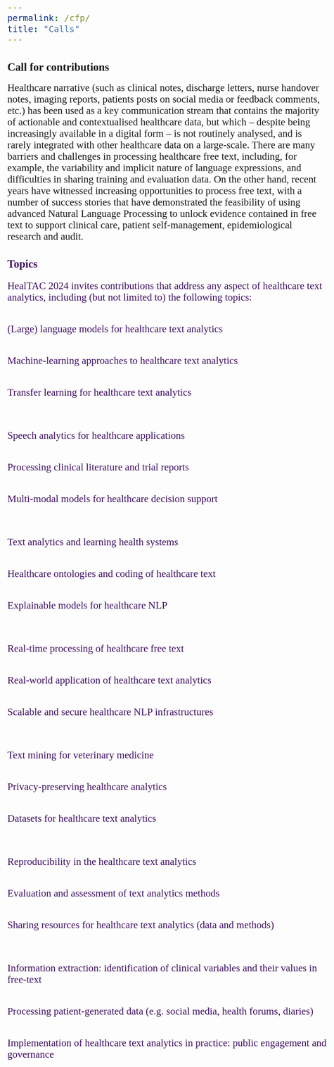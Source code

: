 ```yaml
---
permalink: /cfp/
title: "Calls"
---
```


<html>
<head>
<!-- <link href='https://fonts.googleapis.com/css?family=Akaya Telivigala' rel='stylesheet'>
 -->
<meta name="viewport" content="width=device-width, initial-scale=1">
<style>
* {
  box-sizing: border-box;
}
h1, h2, h3, h4, h5 {
  font-family: 'Akaya Telivigala';font-size: 25px;
}
body {
    font-family: 'Akaya Telivigala';font-size: 23px;
} 

/* Float three columns side by side */
.column {
  float: left;
  width: 30%;
  padding: 0 10px;
}

/* Remove extra left and right margins, due to padding */
.row {margin: 0 -5px;}

/* Clear floats after the columns */
.row:after {
  content: "";
  display: table;
  clear: both;
}

/* Responsive columns */
@media screen and (max-width: 500px) {
  .column {
    width: 100%;
    display: block;
    margin-bottom: 5px;
  }
}

/* Style the counter cards */
.card {
  box-shadow: 0 2px 6px 0 rgba(0, 0, 0, 0.2);
  padding: 10px;
  text-align: center;
  background-color: #faebd7;
}
</style>
</head>

<body>

<h2>Call for contributions</h2>
Healthcare narrative (such as clinical notes, discharge letters, nurse handover notes, imaging reports, patients posts on social media or feedback comments, etc.) has been used as a key communication stream that contains the majority of actionable and contextualised healthcare data, but which – despite being increasingly available in a digital form – is not routinely analysed, and is rarely integrated with other healthcare data on a large-scale. There are many barriers and challenges in processing healthcare free text, including, for example, the variability and implicit nature of language expressions, and difficulties in sharing training and evaluation data. On the other hand, recent years have witnessed increasing opportunities to process free text, with a number of success stories that have demonstrated the feasibility of using advanced Natural Language Processing to unlock evidence contained in free text to support clinical care, patient self-management, epidemiological research and audit.

<h2 style="color:#3e1061;">Topics</h2>
<p  style="color:#3e1061;"> HealTAC 2024 invites contributions that address any aspect of healthcare text analytics, including (but not limited to) the following topics: </p>
<p> </p>

<div class="row">
  <div class="column">
    <div class="card">
      <p style="color:#3e1061;">(Large) language models for healthcare text analytics</p>
    </div>
  </div>

  <div class="column">
    <div class="card">
      <p style="color:#3e1061;">Machine-learning approaches to healthcare text analytics</p>
    </div>
  </div>
  
   <div class="column">
    <div class="card">
      <p style="color:#3e1061;">Transfer learning for healthcare text analytics</p>
    </div>
  </div>
</div>
<br>
<div class="row">
  <div class="column">
    <div class="card">
      <p style="color:#3e1061;">Speech analytics for healthcare applications</p>
    </div>
  </div>
  
  <div class="column">
    <div class="card">
      <p style="color:#3e1061;">Processing clinical literature and trial reports</p>
    </div>
  </div>
  
  <div class="column">
    <div class="card">
      <p style="color:#3e1061;">Multi-modal models for healthcare decision support</p>
    </div>
  </div>
</div>
<br>
<div class="row">
  <div class="column">
    <div class="card">
      <p style="color:#3e1061;">Text analytics and learning health systems</p>
    </div>
  </div>

  <div class="column">
    <div class="card">
      <p style="color:#3e1061;">Healthcare ontologies and coding of healthcare text</p>
    </div>
  </div>
  
  <div class="column">
    <div class="card">
      <p style="color:#3e1061;">Explainable models for healthcare NLP</p>
    </div>
  </div>
</div>
<br>
<div class="row">
  <div class="column">
    <div class="card">
      <p style="color:#3e1061;">Real-time processing of healthcare free text</p>
    </div>
  </div>

  <div class="column">
    <div class="card">
      <p style="color:#3e1061;">Real-world application of healthcare text analytics</p>
    </div>
  </div>
  
  <div class="column">
    <div class="card">
      <p style="color:#3e1061;">Scalable and secure healthcare NLP infrastructures</p>
    </div>
  </div>
</div>
<br>
<div class="row">
  <div class="column">
    <div class="card">
      <p style="color:#3e1061;">Text mining for veterinary medicine</p>
    </div>
  </div>
  
  <div class="column">
    <div class="card">
      <p style="color:#3e1061;">Privacy-preserving healthcare analytics</p>
    </div>
  </div>

   <div class="column">
    <div class="card">
      <p style="color:#3e1061;">Datasets for healthcare text analytics</p>
    </div>
  </div>
</div>
<br>
<div class="row">
  <div class="column">
    <div class="card">
      <p style="color:#3e1061;">Reproducibility in the healthcare text analytics</p>
    </div>
  </div>
  
  <div class="column">
    <div class="card">
      <p style="color:#3e1061;">Evaluation and assessment of text analytics methods</p>
    </div>
  </div>

  <div class="column">
    <div class="card">
      <p style="color:#3e1061;">Sharing resources for healthcare text analytics (data and methods)</p>
    </div>
  </div>
</div>
<br>
<div class="row">
  <div class="column">
    <div class="card">
      <p style="color:#3e1061;">Information extraction: identification of clinical variables and their values in free-text</p>
    </div>
  </div>
  
  <div class="column">
    <div class="card">
      <p style="color:#3e1061;">Processing patient-generated data (e.g. social media, health forums, diaries)</p>
    </div>
  </div>
  
  <div class="column">
    <div class="card">
      <p style="color:#3e1061;">Implementation of healthcare text analytics in practice: public engagement and governance</p>
    </div>
  </div>
</div>

<!-- <ul style="list-style-type:circle;">
  <li>(Large) language models for healthcare text analytics</li>
  <li>Information extraction: identification of clinical variables and their values in free-text</li>
  <li>Speech analytics for healthcare applications</li>
  <li>Machine-learning approaches to healthcare text analytics</li>
  
  <li>Transfer learning for healthcare text analytics</li>
  <li>Processing patient-generated data (e.g. social media, health forums, diaries)</li>
  <li>Processing clinical literature and trial reports</li>
  <li>Multi-modal models for healthcare decision support</li>
  
  <li>Text analytics and learning health systems</li>
  <li>Healthcare ontologies and coding of healthcare text</li>
  <li>Explainable models for healthcare NLP</li>
  <li>Text mining for veterinary medicine</li>
  
  <li>Real-time processing of healthcare free text</li>
  <li>Real-world application of healthcare text analytics</li>
  <li>Scalable and secure healthcare NLP infrastructures</li>
  <li>Privacy-preserving healthcare analytics</li>
  
  <li>Implementation of healthcare text analytics in practice: public engagement and governance</li>
  <li>Datasets for healthcare text analytics</li>
  <li>Sharing resources for healthcare text analytics (data and methods)</li>
  <li>Reproducibility in the healthcare text analytics</li>
  <li>Evaluation and assessment of text analytics methods</li>
</ul>   -->

</body>
</html>


